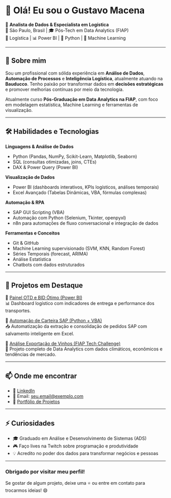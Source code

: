 # 👋 Olá! Eu sou o Gustavo Macena

🎯 **Analista de Dados & Especialista em Logística**  
📍 São Paulo, Brasil | 🎓 Pós-Tech em Data Analytics (FIAP)  
🚚 Logística | 📊 Power BI | 🐍 Python | 🧠 Machine Learning  

---

## 💼 Sobre mim

Sou um profissional com sólida experiência em **Análise de Dados**, **Automação de Processos** e **Inteligência Logística**, atualmente atuando na **Bauducco**. Tenho paixão por transformar dados em **decisões estratégicas** e promover melhorias contínuas por meio da tecnologia.

Atualmente curso **Pós-Graduação em Data Analytics na FIAP**, com foco em modelagem estatística, Machine Learning e ferramentas de visualização.

---

## 🛠️ Habilidades e Tecnologias

**Linguagens & Análise de Dados**
- Python (Pandas, NumPy, Scikit-Learn, Matplotlib, Seaborn)
- SQL (consultas otimizadas, joins, CTEs)
- DAX & Power Query (Power BI)

**Visualização de Dados**
- Power BI (dashboards interativos, KPIs logísticos, análises temporais)
- Excel Avançado (Tabelas Dinâmicas, VBA, fórmulas complexas)

**Automação & RPA**
- SAP GUI Scripting (VBA)
- Automação com Python (Selenium, Tkinter, openpyxl)
- n8n para automações de fluxo conversacional e integração de dados

**Ferramentas e Conceitos**
- Git & GitHub
- Machine Learning supervisionado (SVM, KNN, Random Forest)
- Séries Temporais (forecast, ARIMA)
- Análise Estatística
- Chatbots com dados estruturados

---

## 🚀 Projetos em Destaque

🔗 [Painel OTD e BID Ótimo (Power BI)](https://github.com/seuusuario/projeto-otd)  
📊 Dashboard logístico com indicadores de entrega e performance dos transportes.

🔗 [Automação de Carteira SAP (Python + VBA)](https://github.com/seuusuario/carteira-sap)  
📥 Automatização da extração e consolidação de pedidos SAP com salvamento inteligente em Excel.

🔗 [Análise Exportação de Vinhos (FIAP Tech Challenge)](https://github.com/seuusuario/fiap-wine-export)  
🍷 Projeto completo de Data Analytics com dados climáticos, econômicos e tendências de mercado.

---

## 📫 Onde me encontrar

- 💼 [LinkedIn](https://www.linkedin.com/in/seu-usuario/)  
- 💬 Email: seu.email@exemplo.com  
- 📂 [Portfólio de Projetos](https://github.com/seuusuario?tab=repositories)  

---

## ⚡ Curiosidades

- 🎓 Graduado em Análise e Desenvolvimento de Sistemas (ADS)  
- 🎮 Faço lives na Twitch sobre programação e produtividade  
- 💡 Acredito no poder dos dados para transformar negócios e pessoas  

---

### Obrigado por visitar meu perfil!  
Se gostar de algum projeto, deixe uma ⭐ ou entre em contato para trocarmos ideias! 😄

